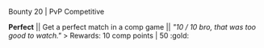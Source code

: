 Bounty 20 | PvP Competitive

**Perfect** || Get a perfect match in a comp game || *"10 / 10
bro, that was too good to watch."* > Rewards: 10 comp points | 50
:gold:
